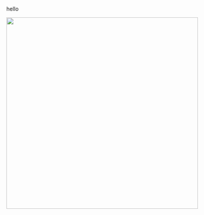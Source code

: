 <h>hello</h>
<style>
  .imagesize{
      width:500px;
  }
  </style>
<img src="https://i.imgur.com/HWMkGYX.jpg" class="imagesize"> 

